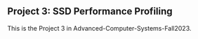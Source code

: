 ## Project 3: SSD Performance Profiling
This is the Project 3 in Advanced-Computer-Systems-Fall2023.
### 
